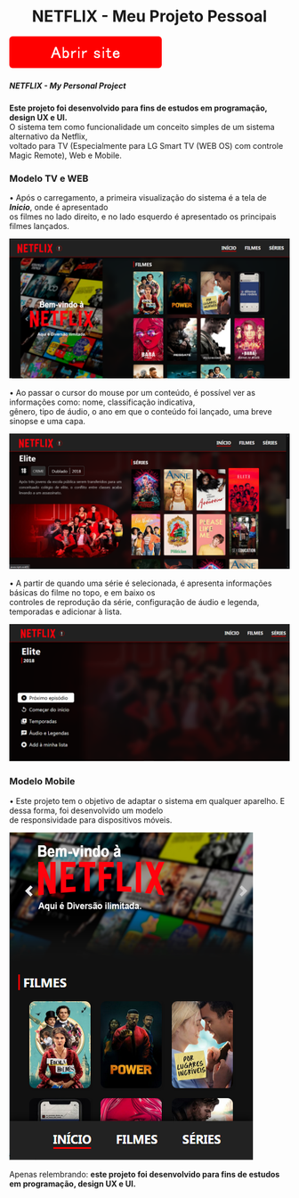 <h1 align="center">NETFLIX - Meu Projeto Pessoal</h1>
<a href="https://myjefferson.github.io/NETFLIX-MyPersonalProject/" target="_blank" align="center"><img src="assets/images/interface/btn_site.png"></a>
</hr>
<h5>NETFLIX - My Personal Project</h5>

<p><b>Este projeto foi desenvolvido para fins de estudos em programação, design UX e UI.</b></br>
O sistema tem como funcionalidade um conceito simples de um sistema alternativo da Netflix,</br>
voltado para TV (Especialmente para LG Smart TV (WEB OS) com controle Magic Remote), Web e Mobile.</p>

<h3>Modelo TV e WEB</h3>
<p>• Após o carregamento, a primeira visualização do sistema é a tela de <em><b>Inicio</b></em>, onde é apresentado</br>
os filmes no lado direito, e no lado esquerdo é apresentado os principais filmes lançados.</p>
<img src="https://raw.githubusercontent.com/myjefferson/NETFLIX-MyPersonalProject/main/assets/images/interface/t1.png">
</br>

<p>• Ao passar o cursor do mouse por um conteúdo, é possível ver as informações como: nome, classificação indicativa,</br>
gênero, tipo de áudio, o ano em que o conteúdo foi lançado, uma breve sinopse e uma capa.</p>
<img src="https://raw.githubusercontent.com/myjefferson/NETFLIX-MyPersonalProject/main/assets/images/interface/t6.png">
</br>

<p>• A partir de quando uma série é selecionada, é apresenta informações básicas do filme no topo, e em baixo os</br> 
controles de reprodução da série, configuração de áudio e legenda, temporadas e adicionar à lista.</p>
<img src="https://raw.githubusercontent.com/myjefferson/NETFLIX-MyPersonalProject/main/assets/images/interface/t3.png">
</br>

<h3>Modelo Mobile</h3>
<p>• Este projeto tem o objetivo de adaptar o sistema em qualquer aparelho. E dessa forma, foi desenvolvido um modelo</br>
de responsividade para dispositivos móveis.</p>
<img src="https://raw.githubusercontent.com/myjefferson/NETFLIX-MyPersonalProject/main/assets/images/interface/t4.png">
</br>

</hr>
<p>Apenas relembrando: <b>este projeto foi desenvolvido para fins de estudos em programação, design UX e UI.</b></br>
